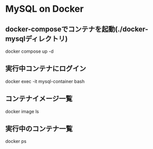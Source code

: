 # MySQL on Docker

## docker-composeでコンテナを起動(./docker-mysqlディレクトリ)

docker compose up -d

## 実行中コンテナにログイン

docker exec -it mysql-container bash

## コンテナイメージ一覧

docker image ls

## 実行中のコンテナ一覧

docker ps
